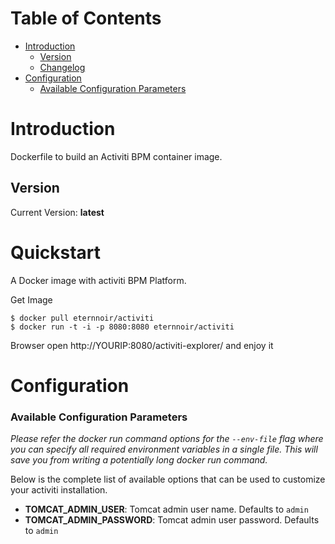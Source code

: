 # Table of Contents
- [Introduction](#introduction)
    - [Version](#version)
    - [Changelog](Changelog.md)
- [Configuration](#configuration)
  - [Available Configuration Parameters](#available-configuration-parameters)

# Introduction

Dockerfile to build an Activiti BPM container image.

## Version

Current Version: **latest**


# Quickstart

A Docker image with activiti BPM Platform.

Get Image

```
$ docker pull eternnoir/activiti
$ docker run -t -i -p 8080:8080 eternnoir/activiti
```
Browser open http://YOURIP:8080/activiti-explorer/ and enjoy it

# Configuration

### Available Configuration Parameters

*Please refer the docker run command options for the `--env-file` flag where you can specify all required environment variables in a single file. This will save you from writing a potentially long docker run command.*

Below is the complete list of available options that can be used to customize your activiti installation.

- **TOMCAT_ADMIN_USER**: Tomcat admin user name. Defaults to `admin`
- **TOMCAT_ADMIN_PASSWORD**: Tomcat admin user password. Defaults to `admin`

